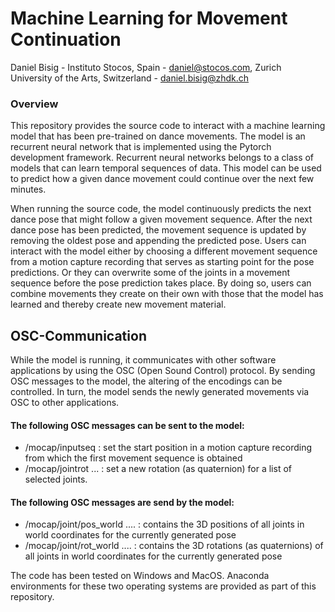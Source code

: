# Machine Learning for Movement Continuation #

Daniel Bisig - Instituto Stocos, Spain - daniel@stocos.com, Zurich University of the Arts, Switzerland - daniel.bisig@zhdk.ch

### Overview ###

This repository provides the source code to interact with a machine learning model that has been pre-trained on dance movements. The model is an recurrent neural network that is implemented using the Pytorch development framework. Recurrent neural networks belongs to a class of models that can learn temporal sequences of data.  This model can be used to predict how a given dance movement could continue over the next few minutes. 

When running the source code, the model continuously predicts the next dance pose that might follow a given movement sequence. After the next dance pose has been predicted, the movement sequence is updated by removing the oldest pose and appending the predicted pose. Users can interact with the model either by choosing a different movement sequence from a motion capture recording that serves as starting point for the pose predictions. Or they can overwrite some of the joints in a movement sequence before the pose prediction takes place. By doing so, users can combine movements they create on their own with those that the model has learned and thereby create new movement material.

## OSC-Communication

While the model is running,  it communicates with other software applications by using the OSC (Open Sound Control) protocol. By sending OSC messages to the model, the altering of the encodings can be controlled. In turn, the model sends the newly generated movements via OSC to other applications. 

#### The following OSC messages can be sent to the model:

- /mocap/inputseq <Int> : set the start position in a motion capture recording from which the first movement sequence is obtained
- /mocap/jointrot <Int><Int> ... <Int> <Float> <Float> <Float> <Float> : set a new rotation (as quaternion)  for a list of selected joints. 

#### The following OSC messages are send by the model:

- /mocap/joint/pos_world <Float> <Float> .... <Float> : contains the 3D positions of all joints in world coordinates for the currently generated pose
- /mocap/joint/rot_world <Float> <Float> .... <Float> : contains the 3D rotations (as quaternions) of all joints in world coordinates for the currently generated pose



The code has been tested on Windows and MacOS. Anaconda environments for these two operating systems are provided as part of this repository. 